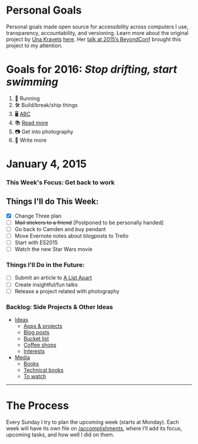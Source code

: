 Personal Goals
==============

Personal goals made open source for accessibility across computers I use, transparency, accountability, and versioning. Learn more about the original project by [Una Kravets](https://github.com/una) [here](http://una.im/personal-goals-guide/). Her [talk at 2015’s BeyondConf](http://2015.beyondconf.co/schedule/#anchor-una) brought this project to my attention.

# Goals for 2016: _Stop drifting, start swimming_
1. 🏃 Running
1. 🛠 Build/break/ship things
1. 🖥 [ABC](https://medium.com/@davidbyttow/abc-always-be-coding-d5f8051afce2)
1. 📚 [Read more](https://www.goodreads.com/user_challenges/3802063)
1. 📷 Get into photography
1. 📰️ Write more

# January 4, 2015
### This Week's Focus: Get back to work

## Things I'll do This Week:
- [x] Change Three plan
- [ ] ~~Mail stickers to a friend~~ [Postponed to be personally handed]
- [ ] Go back to Camden and buy pendant
- [ ] Move Evernote notes about blogposts to Trello
- [ ] Start with ES2015
- [ ] Watch the new Star Wars movie

### Things I'll Do in the Future:
- [ ] Submit an article to [A List Apart](http://alistapart.com/about/contribute)
- [ ] Create insightful/fun talks
- [ ] Release a project related with photography

### Backlog: Side Projects & Other Ideas
- [Ideas](/ideas-and-misc)
  - [Apps & projects](/ideas-and-misc/app-ideas.md)
  - [Blog posts](/ideas-and-misc/blog-posts.md)
  - [Bucket list](/ideas-and-misc/bucket-list.md)
  - [Coffee shops](/ideas-and-misc/coffee-shop-checklist.md)
  - [Interests](/ideas-and-misc/interests.md)
- [Media](/media)
  - [Books](https://www.goodreads.com/review/list/12281514-gon-alo-gon-alo?per_page=infinite&shelf=to-read&utf8=%E2%9C%93)
  - [Technical books](/media/tech-books.md)
  - [To watch](/media/watch.md)

---

# The Process

Every Sunday I try to plan the upcoming week (starts at Monday). Each week will
have its own file on [/accomplishments](/accomplishments), where I’ll add its
focus, upcoming tasks, and how well I did on them.
